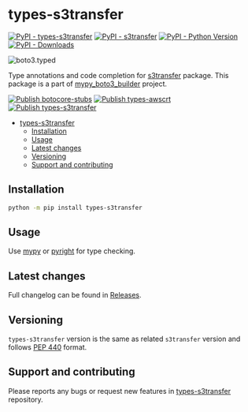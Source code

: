 # types-s3transfer

[![PyPI - types-s3transfer](https://img.shields.io/pypi/v/types-s3transfer.svg?color=blue&label=types-s3transfer)](https://pypi.org/project/types-s3transfer)
[![PyPI - s3transfer](https://img.shields.io/pypi/v/s3transfer.svg?color=blue&label=s3transfer)](https://pypi.org/project/s3transfer)
[![PyPI - Python Version](https://img.shields.io/pypi/pyversions/types-s3transfer.svg?color=blue)](https://pypi.org/project/types-s3transfer)
[![PyPI - Downloads](https://static.pepy.tech/badge/types-s3transfer)](https://pepy.tech/project/types-s3transfer)

![boto3.typed](https://github.com/youtype/mypy_boto3_builder/raw/main/logo.png)

Type annotations and code completion for [s3transfer](https://pypi.org/project/s3transfer/) package.
This package is a part of [mypy_boto3_builder](https://github.com/youtype/mypy_boto3_builder) project.

[![Publish botocore-stubs](https://github.com/youtype/botocore-stubs/actions/workflows/publish_on_update.yml/badge.svg)](https://github.com/youtype/botocore-stubs/actions/workflows/publish_on_update.yml)
[![Publish types-awscrt](https://github.com/youtype/types-awscrt/actions/workflows/publish_on_update.yml/badge.svg)](https://github.com/youtype/types-awscrt/actions/workflows/publish_on_update.yml)
[![Publish types-s3transfer](https://github.com/youtype/types-s3transfer/actions/workflows/publish_on_update.yml/badge.svg)](https://github.com/youtype/types-s3transfer/actions/workflows/publish_on_update.yml)


- [types-s3transfer](#types-s3transfer)
  - [Installation](#installation)
  - [Usage](#usage)
  - [Latest changes](#latest-changes)
  - [Versioning](#versioning)
  - [Support and contributing](#support-and-contributing)


## Installation

```bash
python -m pip install types-s3transfer
```

## Usage

Use [mypy](https://github.com/python/mypy) or [pyright](https://github.com/microsoft/pyright) for type checking.

## Latest changes

Full changelog can be found in [Releases](https://github.com/youtype/types-s3transfer/releases).

## Versioning

`types-s3transfer` version is the same as related `s3transfer` version and follows
[PEP 440](https://www.python.org/dev/peps/pep-0440/) format.

## Support and contributing

Please reports any bugs or request new features in
[types-s3transfer](https://github.com/youtype/types-s3transfer/issues/) repository.
